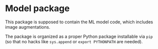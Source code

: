 # Model package

This package is supposed to contain the ML model code, which includes image augmentations.

The package is organized as a proper Python package installable via `pip` (so that no hacks like `sys.append` or `export PYTHONPATH` are needed).
